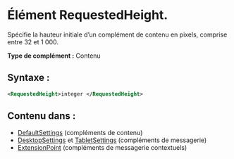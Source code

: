
# <a name="requestedheight-element"></a>Élément RequestedHeight.
Spécifie la hauteur initiale d’un complément de contenu en pixels, comprise entre 32 et 1 000.

 **Type de complément :** Contenu


## <a name="syntax"></a>Syntaxe :


```XML
<RequestedHeight>integer </RequestedHeight>
```


## <a name="contained-in"></a>Contenu dans :

- [DefaultSettings](defaultsettings.md) (compléments de contenu)
- [DesktopSettings](desktopsettings.md) et [TabletSettings](../../reference/manifest/tabletsettings.md) (compléments de messagerie)
- [ExtensionPoint](extensionpoint.md) (compléments de messagerie contextuels)